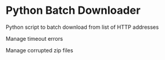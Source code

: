Python Batch Downloader
===============

Python script to batch download from list of HTTP addresses

Manage timeout errors 

Manage corrupted zip files
